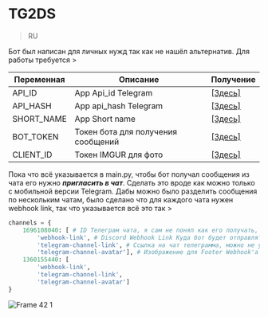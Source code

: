 # TG2DS

> RU

Бот был написан для личных нужд так как не нашёл альтернатив. Для работы требуется > 

| Переменная       | Описание                                       | Получение  |
|------------------|------------------------------------------------|------------|
| API_ID           | App Api_id Telegram                            | [[Здесь]](https://my.telegram.org)|
| API_HASH         | App api_hash Telegram                          | [[Здесь]](https://my.telegram.org)|
| SHORT_NAME       | App Short name                                 | [[Здесь]](https://my.telegram.org)|
| BOT_TOKEN        | Токен бота для получения сообщений             | [[Здесь]](https://telegram.me/BotFather)|
| CLIENT_ID        | Токен IMGUR для фото                           | [[Здесь]](https://api.imgur.com/)|

Пока что всё указывается в main.py, чтобы бот получал сообщения из чата его нужно _**пригласить в чат**_. Сделать это вроде как можно только с мобильной версии Telegram. Дабы можно было разделить сообщения по нескольким чатам, было сделано что для каждого чата нужен webhook link, так что указывается всё это так >
```Python
channels = {
    1696108040: [ # ID Телеграм чата, я сам не понял как его получать, если нужно можно найти информацию в интернете
        'webhook-link', # Discord Webhook Link Куда бот будет отправлять сообщения.
        'telegram-channel-link', # Ссылка на чат телеграмма, можно не указывать если не нужно
        'telegram-channel-avatar'], # Изображение для Footer Webhook'а
    1360155440: [
        'webhook-link',
        'telegram-channel-link',
        'telegram-channel-avatar']
}
```

![Frame 42 1](https://user-images.githubusercontent.com/67825103/185559199-55a0e224-56cb-486b-bf27-7c3c2c7997ac.png)
